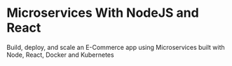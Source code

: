 # Microservices With NodeJS and React
Build, deploy, and scale an E-Commerce app using Microservices built with Node, React, Docker and Kubernetes

